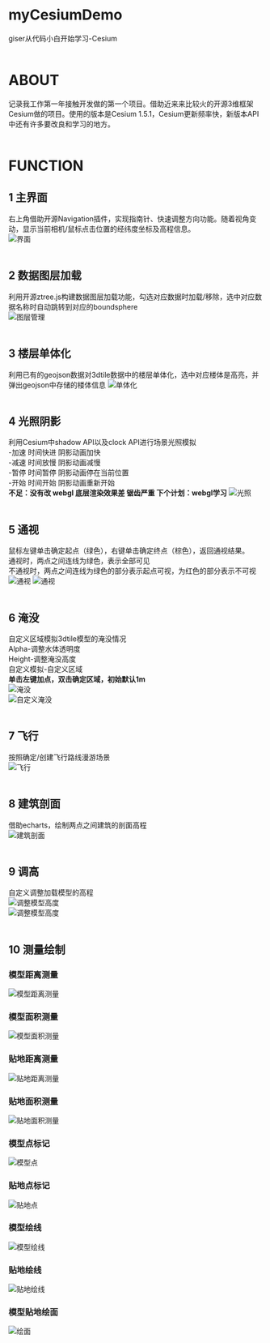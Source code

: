 # myCesiumDemo
giser从代码小白开始学习-Cesium
<br>
<br>
# ABOUT
记录我工作第一年接触开发做的第一个项目。借助近来来比较火的开源3维框架Cesium做的项目。使用的版本是Cesium 1.5.1，Cesium更新频率快，新版本API中还有许多要改良和学习的地方。
<br>
<br>
# FUNCTION
## 1 主界面
右上角借助开源Navigation插件，实现指南针、快速调整方向功能。随着视角变动，显示当前相机/鼠标点击位置的经纬度坐标及高程信息。
<br>
![界面](https://github.com/Noah-Gilga/myCesiumDemo/blob/master/infomation/jiemian.png)
<br>
<br>
## 2 数据图层加载
利用开源ztree.js构建数据图层加载功能，勾选对应数据时加载/移除，选中对应数据名称时自动跳转到对应的boundsphere
<br>
![图层管理](https://github.com/Noah-Gilga/myCesiumDemo/blob/master/infomation/shujutucengjiazai.png)
<br>
<br>
## 3 楼层单体化
利用已有的geojson数据对3dtile数据中的楼层单体化，选中对应楼体是高亮，并弹出geojson中存储的楼体信息
![单体化](https://github.com/Noah-Gilga/myCesiumDemo/blob/master/infomation/dantihua.png)
<br>
<br>
## 4 光照阴影
利用Cesium中shadow API以及clock API进行场景光照模拟
<br>-加速 时间快进 阴影动画加快
<br>-减速 时间放慢 阴影动画减慢
<br>-暂停 时间暂停 阴影动画停在当前位置
<br>-开始 时间开始 阴影动画重新开始
<br>**不足：没有改 webgl 底层渲染效果差 锯齿严重 下个计划：webgl学习**
![光照](https://github.com/Noah-Gilga/myCesiumDemo/blob/master/infomation/guangzhao.png)
<br>
<br>
## 5 通视
鼠标左键单击确定起点（绿色），右键单击确定终点（棕色），返回通视结果。
<br>通视时，两点之间连线为绿色，表示全部可见
<br>不通视时，两点之间连线为绿色的部分表示起点可视，为红色的部分表示不可视
<br>
![通视](https://github.com/Noah-Gilga/myCesiumDemo/blob/master/infomation/tongshi.png)
![通视](https://github.com/Noah-Gilga/myCesiumDemo/blob/master/infomation/tongshi2.png)
<br>
<br>
## 6 淹没
自定义区域模拟3dtile模型的淹没情况
<br>Alpha-调整水体透明度
<br>Height-调整淹没高度
<br>自定义模拟-自定义区域 
<br> **单击左键加点，双击确定区域，初始默认1m**
<br>![淹没](https://github.com/Noah-Gilga/myCesiumDemo/blob/master/infomation/yanmo.png)
<br>![自定义淹没](https://github.com/Noah-Gilga/myCesiumDemo/blob/master/infomation/yanmo2.png)
<br>
<br>
## 7 飞行
按照确定/创建飞行路线漫游场景
<br>![飞行](https://github.com/Noah-Gilga/myCesiumDemo/blob/master/infomation/feixing.png)
<br>
<br>
## 8 建筑剖面
借助echarts，绘制两点之间建筑的剖面高程
<br>![建筑剖面](https://github.com/Noah-Gilga/myCesiumDemo/blob/master/infomation/poumian.png)
<br><br>
## 9 调高
自定义调整加载模型的高程
<br>![调整模型高度](https://github.com/Noah-Gilga/myCesiumDemo/blob/master/infomation/tiaogao.png)
<br>![调整模型高度](https://github.com/Noah-Gilga/myCesiumDemo/blob/master/infomation/tiaogao2.png)
<br><br>
## 10 测量绘制
### 模型距离测量
![模型距离测量](https://github.com/Noah-Gilga/myCesiumDemo/blob/master/infomation/moxingceliang.png)
### 模型面积测量
![模型面积测量](https://github.com/Noah-Gilga/myCesiumDemo/blob/master/infomation/模型面积.png)
### 贴地距离测量
![贴地距离测量](https://github.com/Noah-Gilga/myCesiumDemo/blob/master/infomation/tiediceliang.png)
### 贴地面积测量
![贴地面积测量](https://github.com/Noah-Gilga/myCesiumDemo/blob/master/infomation/tiedimianji.png)
### 模型点标记
![模型点](https://github.com/Noah-Gilga/myCesiumDemo/blob/master/infomation/dian.png)
### 贴地点标记
![贴地点](https://github.com/Noah-Gilga/myCesiumDemo/blob/master/infomation/dian2.png)
### 模型绘线
![模型绘线](https://github.com/Noah-Gilga/myCesiumDemo/blob/master/infomation/xian.png)
### 贴地绘线
![贴地绘线](https://github.com/Noah-Gilga/myCesiumDemo/blob/master/infomation/xian2.png)
### 模型贴地绘面
![绘面](https://github.com/Noah-Gilga/myCesiumDemo/blob/master/infomation/mian.png)
